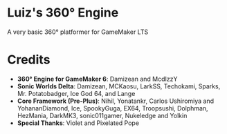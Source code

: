 # Luiz's 360° Engine
 A very basic 360° platformer for GameMaker LTS

# Credits
* **360° Engine for GameMaker 6**: Damizean and McdIzzY
* **Sonic Worlds Delta**: Damizean, MCKaosu, LarkSS, Techokami, Sparks, Mr. Potatobadger, Ice God 64, and Lange
* **Core Framework (Pre-Plus)**: Nihil, Yonatankr, Carlos Ushiromiya and YohananDiamond, Ice, SpookyGuga, EX64, Troopsushi, Dolphman, HezMania, DarkMK3, sonic011gamer, Nukeledge and Yolkin
* **Special Thanks**: Violet and Pixelated Pope
